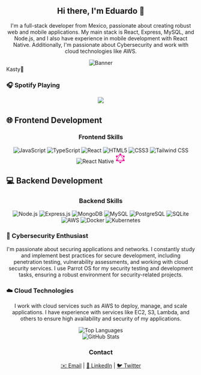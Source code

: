 <h2 align="center">Hi there, I'm Eduardo 👋</h2>
<p align="center">I'm a full-stack developer from Mexico, passionate about creating robust web and mobile applications. My main stack is React, Express, MySQL, and Node.js, and I also have experience in mobile development with React Native. Additionally, I'm passionate about Cybersecurity and work with cloud technologies like AWS.</p>

<!-- Banner -->
<div align="center">
  <img src="https://img.pikbest.com/backgrounds/20190312/black-and-white-modern-minimalist-style-geometric-line-banner-background_2751856.jpg!w700wp" alt="Banner" />
</div>
Kasty🦋

<!-- Spotify -->

### 🎧 Spotify Playing
<div align="center">

<img src="https://spotify-github-profile.kittinanx.com/api/view.svg?uid=3144xemggnf3gr5qlouuhxoagwee&redirect=true][https://spotify-github-profile.kittinanx.com/api/view.svg?uid=3144xemggnf3gr5qlouuhxoagwee&cover_image=true&theme=compact&show_offline=true&background_color=121212&interchange=true "/>
</div>
 

<!-- Frontend Skills -->
## 🌐 Frontend Development
<div align="center">
  <h3>Frontend Skills</h3>
  <img src="https://cdn.jsdelivr.net/gh/devicons/devicon/icons/javascript/javascript-original.svg" height="30" alt="JavaScript" />
  <img src="https://cdn.jsdelivr.net/gh/devicons/devicon/icons/typescript/typescript-original.svg" height="30" alt="TypeScript" />
  <img src="https://cdn.jsdelivr.net/gh/devicons/devicon/icons/react/react-original.svg" height="30" alt="React" />
  <img src="https://cdn.jsdelivr.net/gh/devicons/devicon/icons/html5/html5-original.svg" height="30" alt="HTML5" />
  <img src="https://cdn.jsdelivr.net/gh/devicons/devicon/icons/css3/css3-original.svg" height="30" alt="CSS3" />
  <img src="https://cdn.jsdelivr.net/gh/devicons/devicon/icons/tailwindcss/tailwindcss-original.svg" height="30" alt="Tailwind CSS" />
  <img src="https://cdn.jsdelivr.net/gh/devicons/devicon/icons/react/react-original-wordmark.svg" height="30" alt="React Native" />
  <img alt="GraphQL" width="26px" src="https://raw.githubusercontent.com/github/explore/80688e429a7d4ef2fca1e82350fe8e3517d3494d/topics/graphql/graphql.png" />
</div>




<!-- Backend Skills -->
## 💻 Backend Development
<div align="center">
  <h3>Backend Skills</h3>
  <img src="https://cdn.jsdelivr.net/gh/devicons/devicon/icons/nodejs/nodejs-original.svg" height="30" alt="Node.js" />
  <img src="https://cdn.jsdelivr.net/gh/devicons/devicon/icons/express/express-original.svg" height="30" alt="Express.js" />
  <img src="https://cdn.jsdelivr.net/gh/devicons/devicon/icons/mongodb/mongodb-original.svg" height="30" alt="MongoDB" />
  <img src="https://cdn.jsdelivr.net/gh/devicons/devicon/icons/mysql/mysql-original.svg" height="30" alt="MySQL" />
  <img src="https://cdn.jsdelivr.net/gh/devicons/devicon/icons/postgresql/postgresql-original.svg" height="30" alt="PostgreSQL" />
  <img src="https://cdn.jsdelivr.net/gh/devicons/devicon/icons/sqlite/sqlite-original.svg" height="30" alt="SQLite" />
  <img alt="AWS" width="30px" src="https://cdn.jsdelivr.net/gh/devicons/devicon/icons/amazonwebservices/amazonwebservices-original.svg" />
  <img alt="Docker" width="30px" src="https://cdn.jsdelivr.net/gh/devicons/devicon/icons/docker/docker-original.svg" />
  <img alt="Kubernetes" width="30px" src="https://cdn.jsdelivr.net/gh/devicons/devicon/icons/kubernetes/kubernetes-plain.svg" />
</div>

### 🔐 Cybersecurity Enthusiast
<p align="center">I'm passionate about securing applications and networks. I constantly study and implement best practices for secure development, including penetration testing, vulnerability assessments, and working with cloud security services. I use Parrot OS for my security testing and development tasks, ensuring a robust environment for security-related projects.</p>




<!-- Cloud -->
### ☁️ Cloud Technologies
<p align="center">I work with cloud services such as AWS to deploy, manage, and scale applications. I have experience with services like EC2, S3, Lambda, and others to ensure high availability and security of my applications.</p>


<!-- Top Languages -->
<div align="center">
  <img src="https://github-readme-stats.vercel.app/api/top-langs/?username=Lalo64GG&layout=compact&card_width=445&theme=dark" alt="Top Languages" />
</div>


<!-- GitHub Stats -->
<div align="center">
   <img src="https://github-readme-stats.vercel.app/api?username=Lalo64GG&show_icons=true&include_all_commits=true&count_private=true&theme=dark" alt="GitHub Stats" />
</div>

<!-- Contact Info -->
<div align="center">
  <h3>Contact</h3>
  <a href="mailto:et05923@gmail.com">✉️ Email</a> |
  <a href="https://www.linkedin.com/in/daniel-eduardo-bautista-trujillo-71204324a/">🔗 LinkedIn</a> |
  <a href="https://twitter.com/tu_usuario">🐦 Twitter</a>
</div>


